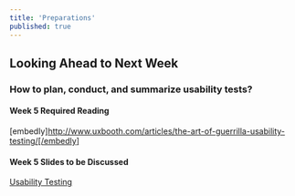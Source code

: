 ```yaml
---
title: 'Preparations'
published: true
---
```


## Looking Ahead to Next Week

### How to plan, conduct, and summarize usability tests?

#### Week 5 Required Reading
[embedly]http://www.uxbooth.com/articles/the-art-of-guerrilla-usability-testing/[/embedly]

#### Week 5 Slides to be Discussed
[Usability Testing](https://www.google.ca/slides/about/)
